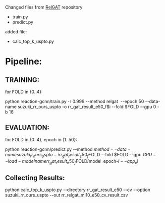 Changed files from [RelGAT](https://github.com/slryou41/reaction-gcnn) repository

- train.py
- predict.py

added file:
- calc_top_k_uspto.py


# Pipeline:

## TRAINING:

for FOLD in {0..4}:

python reaction-gcnn/train.py -r 0.999 --method relgat  --epoch 50 --data-name suzuki_rr_ours_uspto -o rr_gat_result_e50_f$i --fold $FOLD --gpu 0 -b 16


## EVALUATION:

for FOLD in {0..4}, epoch in {1..50}: 

python reaction-gcnn/predict.py --method $method --data-name suzuki_rr_ours_uspto -i rr_gat_result_e50_f$FOLD --fold $FOLD --gpu $GPU --load-modelname rr_gat_result_e50_f$FOLD/model_epoch-$i --app _e$i

## Collecting Results:

python calc_top_k_uspto.py --directory rr_gat_result_e50 --cv --option suzuki_rr_ours_uspto --out rr_relgat_ml10_e50_cv_result.csv


